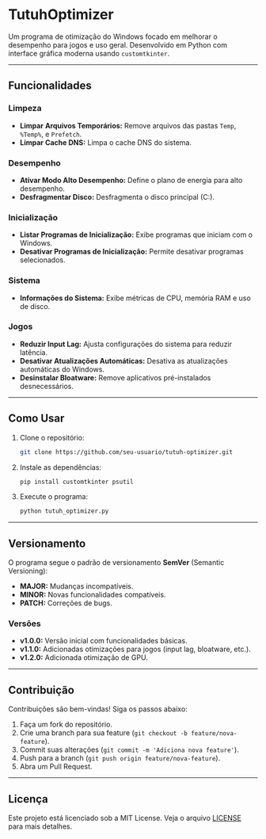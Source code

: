 # TutuhOptimizer

Um programa de otimização do Windows focado em melhorar o desempenho para jogos e uso geral. Desenvolvido em Python com interface gráfica moderna usando `customtkinter`.

---

## Funcionalidades

### Limpeza
- **Limpar Arquivos Temporários:** Remove arquivos das pastas `Temp`, `%Temp%`, e `Prefetch`.
- **Limpar Cache DNS:** Limpa o cache DNS do sistema.

### Desempenho
- **Ativar Modo Alto Desempenho:** Define o plano de energia para alto desempenho.
- **Desfragmentar Disco:** Desfragmenta o disco principal (C:).

### Inicialização
- **Listar Programas de Inicialização:** Exibe programas que iniciam com o Windows.
- **Desativar Programas de Inicialização:** Permite desativar programas selecionados.

### Sistema
- **Informações do Sistema:** Exibe métricas de CPU, memória RAM e uso de disco.

### Jogos
- **Reduzir Input Lag:** Ajusta configurações do sistema para reduzir latência.
- **Desativar Atualizações Automáticas:** Desativa as atualizações automáticas do Windows.
- **Desinstalar Bloatware:** Remove aplicativos pré-instalados desnecessários.

---

## Como Usar

1. Clone o repositório:
   ```bash
   git clone https://github.com/seu-usuario/tutuh-optimizer.git

2. Instale as dependências:
   ```bash
   pip install customtkinter psutil

3. Execute o programa:
   ```bash
   python tutuh_optimizer.py
   
---

## Versionamento

O programa segue o padrão de versionamento **SemVer** (Semantic Versioning):
- **MAJOR:** Mudanças incompatíveis.
- **MINOR:** Novas funcionalidades compatíveis.
- **PATCH:** Correções de bugs.

### Versões
- **v1.0.0:** Versão inicial com funcionalidades básicas.
- **v1.1.0:** Adicionadas otimizações para jogos (input lag, bloatware, etc.).
- **v1.2.0:** Adicionada otimização de GPU.

---

## Contribuição

Contribuições são bem-vindas! Siga os passos abaixo:
1. Faça um fork do repositório.
2. Crie uma branch para sua feature (`git checkout -b feature/nova-feature`).
3. Commit suas alterações (`git commit -m 'Adiciona nova feature'`).
4. Push para a branch (`git push origin feature/nova-feature`).
5. Abra um Pull Request.

---

## Licença

Este projeto está licenciado sob a MIT License. Veja o arquivo [LICENSE](https://github.com/Arthurrsm/TutuhOptimizer/blob/main/LICENSE) para mais detalhes.
